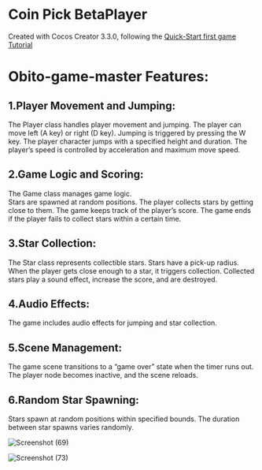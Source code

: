 # Coin Pick BetaPlayer

Created with Cocos Creator 3.3.0, following the [Quick-Start first game Tutorial]([[https://docs.cocos.com/creator/manual/en/getting-started/first-game/]]) 


# Obito-game-master Features:
## 1.Player Movement and Jumping:
  The Player class handles player movement and jumping.
  The player can move left (A key) or right (D key).
  Jumping is triggered by pressing the W key.
  The player character jumps with a specified height and duration.
  The player’s speed is controlled by acceleration and maximum move speed.
## 2.Game Logic and Scoring:
  The Game class manages game logic.  
  Stars are spawned at random positions.
  The player collects stars by getting close to them.
  The game keeps track of the player’s score.
  The game ends if the player fails to collect stars within a certain time.
## 3.Star Collection:
  The Star class represents collectible stars.
  Stars have a pick-up radius.
  When the player gets close enough to a star, it triggers collection.
  Collected stars play a sound effect, increase the score, and are destroyed.
## 4.Audio Effects:
  The game includes audio effects for jumping and star collection.
## 5.Scene Management:
  The game scene transitions to a “game over” state when the timer runs out.
  The player node becomes inactive, and the scene reloads.
## 6.Random Star Spawning:
  Stars spawn at random positions within specified bounds.
  The duration between star spawns varies randomly.

  ![Screenshot (69)](https://github.com/ObitoDevv/Obito-game-master/assets/57661791/5bbefa50-6387-4015-985d-2142cce20e00) 



 ![Screenshot (73)](https://github.com/ObitoDevv/Obito-game-master/assets/57661791/ed28555c-4324-49c5-9643-970f27944763)

